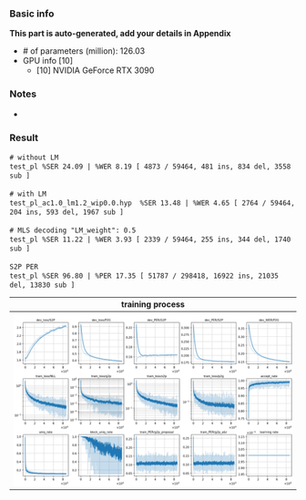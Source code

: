 ### Basic info

**This part is auto-generated, add your details in Appendix**

* \# of parameters (million): 126.03
* GPU info \[10\]
  * \[10\] NVIDIA GeForce RTX 3090

### Notes

* 

### Result
```
# without LM
test_pl %SER 24.09 | %WER 8.19 [ 4873 / 59464, 481 ins, 834 del, 3558 sub ]

# with LM
test_pl_ac1.0_lm1.2_wip0.0.hyp  %SER 13.48 | %WER 4.65 [ 2764 / 59464, 204 ins, 593 del, 1967 sub ]

# MLS decoding "LM_weight": 0.5
test_pl %SER 11.22 | %WER 3.93 [ 2339 / 59464, 255 ins, 344 del, 1740 sub ]

S2P PER
test_pl %SER 96.80 | %PER 17.35 [ 51787 / 298418, 16922 ins, 21035 del, 13830 sub ]
```

|     training process    |
|:-----------------------:|
|![tb-plot](./monitor.png)|
